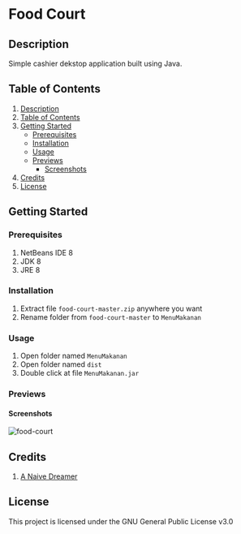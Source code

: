 # Food Court

## Description

Simple cashier dekstop application built using Java.

## Table of Contents

1. [Description](#description)
2. [Table of Contents](#table-of-contents)
3. [Getting Started](#getting-started)
   - [Prerequisites](#prerequisites)
   - [Installation](#installation)
   - [Usage](#usage)
   - [Previews](#previews)
     - [Screenshots](#screenshots)
4. [Credits](#credits)
5. [License](#license)

## Getting Started

### Prerequisites

1. NetBeans IDE 8
2. JDK 8
3. JRE 8

### Installation 

1. Extract file ```food-court-master.zip``` anywhere you want
2. Rename folder from ```food-court-master``` to ```MenuMakanan```

### Usage

1. Open folder named ```MenuMakanan```
2. Open folder named ```dist```
3. Double click at file ```MenuMakanan.jar```

### Previews

#### Screenshots

![food-court](https://justanaivedreamer.files.wordpress.com/2018/12/food-court.png)

## Credits

1. [A Naive Dreamer](https://github.com/A-Naive-Dreamer)

## License

This project is licensed under the GNU General Public License v3.0
